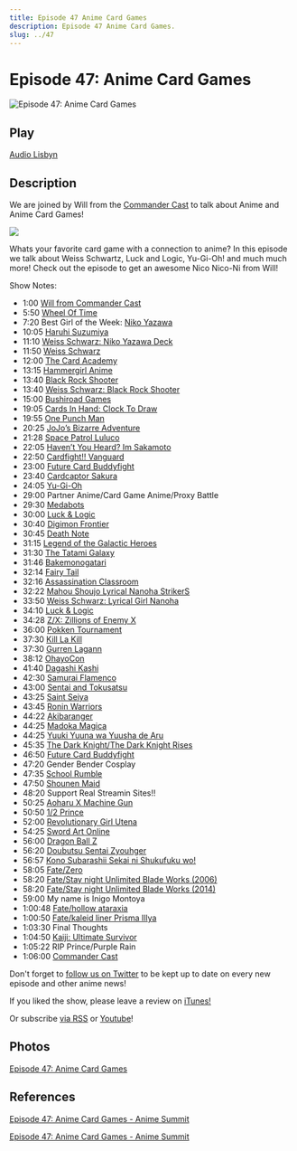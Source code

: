 ```yaml
---
title: Episode 47 Anime Card Games
description: Episode 47 Anime Card Games.
slug: ../47
---
```


# Episode 47: Anime Card Games

![Episode 47: Anime Card Games](https://i.imgur.com/XvDK4Ag.png)

## Play

[Audio Lisbyn](http://traffic.libsyn.com/ranime/final_47_mixdown.mp3)

## Description

We are joined by Will from the [Commander Cast](http://commandercast.com) to talk about Anime and Anime Card Games!

[![](https://i.imgur.com/EPnQc1R.png)](http://traffic.libsyn.com/ranime/final_47_mixdown.mp3)

Whats your favorite card game with a connection to anime? In this episode we talk about Weiss Schwartz, Luck and Logic, Yu-Gi-Oh! and much much more! Check out the episode to get an awesome Nico Nico-Ni from Will!

Show Notes:

*   1:00 [Will from Commander Cast](http://http//www.commandercast.com/ "http://http://www.commandercast.com/")
*   5:50 [Wheel Of Time](https://en.wikipedia.org/wiki/The_Wheel_of_Time "https://en.wikipedia.org/wiki/The_Wheel_of_Time")
*   7:20 Best Girl of the Week: [Niko Yazawa](http://myanimelist.net/character/46163/Niko_Yazawa "http://myanimelist.net/character/46163/Niko_Yazawa")
*   10:05 [Haruhi Suzumiya](http://myanimelist.net/anime/849/Suzumiya_Haruhi_no_Yuuutsu?q=haruh "http://myanimelist.net/anime/849/Suzumiya_Haruhi_no_Yuuutsu?q=haruh")
*   11:10 [Weiss Schwarz: Niko Yazawa Deck](http://www.heartofthecards.com/code/cardlist.html?card=WS_LL/W24-017 "http://www.heartofthecards.com/code/cardlist.html?card=WS_LL/W24-017")
*   11:50 [Weiss Schwarz](http://www.heartofthecards.com/ws/howtoplay.html "http://www.heartofthecards.com/ws/howtoplay.html")
*   12:00 [The Card Academy](http://www.thecardacademy.net "http://www.thecardacademy.net")
*   13:15 [Hammergirl Anime](http://www.hammergirlanime.com/ "http://www.hammergirlanime.com/")
*   13:40 [Black Rock Shooter](http://myanimelist.net/anime/11285/Black%E2%98%85Rock_Shooter_TV?q=Black%20Rock%20Shooter "http://myanimelist.net/anime/11285/Black%E2%98%85Rock_Shooter_TV?q=Black%20Rock%20Shooter")
*   13:40 [Weiss Schwarz: Black Rock Shooter](http://www.heartofthecards.com/code/cardlist.html?card=WS_BR/SE06-22 "http://www.heartofthecards.com/code/cardlist.html?card=WS_BR/SE06-22")
*   15:00 [Bushiroad Games](http://bushiroad.com/en/ "http://bushiroad.com/en/")
*   19:05 [Cards In Hand: Clock To Draw](https://www.youtube.com/playlist?list=PLFpago4NgA-x44lZN-qjRLmwZUs0p-mAN "https://www.youtube.com/playlist?list=PLFpago4NgA-x44lZN-qjRLmwZUs0p-mAN")
*   19:55 [One Punch Man](http://myanimelist.net/anime/30276/One_Punch_Man?q=one%20punch%20ma "http://myanimelist.net/anime/30276/One_Punch_Man?q=one%20punch%20ma")
*   20:25 [JoJo’s Bizarre Adventure](http://myanimelist.net/anime/14719/JoJo_no_Kimyou_na_Bouken_TV "http://myanimelist.net/anime/14719/JoJo_no_Kimyou_na_Bouken_TV")
*   21:28 [Space Patrol Luluco](http://myanimelist.net/anime/32681/Uchuu_Patrol_Luluco?q=lulu "http://myanimelist.net/anime/32681/Uchuu_Patrol_Luluco?q=lulu")
*   22:05 [Haven’t You Heard? Im Sakamoto](http://myanimelist.net/anime/32542/Sakamoto_desu_ga?q=havent%20yo "http://myanimelist.net/anime/32542/Sakamoto_desu_ga?q=havent%20yo")
*   22:50 [Cardfight!! Vanguard](http://myanimelist.net/anime/9539/Cardfight_Vanguard?q=cardf "http://myanimelist.net/anime/9539/Cardfight_Vanguard?q=cardf")
*   23:00 [Future Card Buddyfight](http://myanimelist.net/anime/19067/Future_Card_Buddyfight?q=buddyf "http://myanimelist.net/anime/19067/Future_Card_Buddyfight?q=buddyf")
*   23:40 [Cardcaptor Sakura](http://myanimelist.net/anime/232/Cardcaptor_Sakura?q=card "http://myanimelist.net/anime/232/Cardcaptor_Sakura?q=card")
*   24:05 [Yu-Gi-Oh](http://myanimelist.net/anime/481/Yu%E2%98%86Gi%E2%98%86Oh_Duel_Monsters?q=yugioh "http://myanimelist.net/anime/481/Yu%E2%98%86Gi%E2%98%86Oh_Duel_Monsters?q=yugioh")
*   29:00 Partner Anime/Card Game Anime/Proxy Battle 
*   29:30 [Medabots](http://myanimelist.net/anime/1138/Medarot?q=medabots "http://myanimelist.net/anime/1138/Medarot?q=medabots")
*   30:00 [Luck & Logic](http://myanimelist.net/anime/32083/Luck___Logic?q=luck%20and%20 "http://myanimelist.net/anime/32083/Luck___Logic?q=luck%20and%20")
*   30:40 [Digimon Frontier](http://myanimelist.net/anime/1132/Digimon_Frontier?q=digimon "http://myanimelist.net/anime/1132/Digimon_Frontier?q=digimon")
*   30:45 [Death Note](http://myanimelist.net/anime/1535/Death_Note?q=dea "http://myanimelist.net/anime/1535/Death_Note?q=dea")
*   31:15 [Legend of the Galactic Heroes](http://myanimelist.net/anime/820/Ginga_Eiyuu_Densetsu?q=Legend%20of%20the%20Galactic%20Heroes "http://myanimelist.net/anime/820/Ginga_Eiyuu_Densetsu?q=Legend%20of%20the%20Galactic%20Heroes")
*   31:30 [The Tatami Galaxy](http://myanimelist.net/anime/7785/Yojouhan_Shinwa_Taikei?q=tatami%20gal "http://myanimelist.net/anime/7785/Yojouhan_Shinwa_Taikei?q=tatami%20gal")
*   31:46 [Bakemonogatari](http://myanimelist.net/anime/5081/Bakemonogatari?q=bakemonogata "http://myanimelist.net/anime/5081/Bakemonogatari?q=bakemonogata")
*   32:14 [Fairy Tail](http://myanimelist.net/anime/6702/Fairy_Tail?q=fairy%20tail "http://myanimelist.net/anime/6702/Fairy_Tail?q=fairy%20tail")
*   32:16 [Assassination Classroom](http://myanimelist.net/anime/24833/Ansatsu_Kyoushitsu_TV?q=Assasination%20Classro "http://myanimelist.net/anime/24833/Ansatsu_Kyoushitsu_TV?q=Assasination%20Classro")
*   32:22 [Mahou Shoujo Lyrical Nanoha StrikerS](http://myanimelist.net/anime/1915/Mahou_Shoujo_Lyrical_Nanoha_StrikerS?q=Nanoha "http://myanimelist.net/anime/1915/Mahou_Shoujo_Lyrical_Nanoha_StrikerS?q=Nanoha")
*   33:50 [Weiss Schwarz: Lyrical Girl Nanoha](http://www.heartofthecards.com/code/cardlist.html?card=WS_NA/W12-002 "http://www.heartofthecards.com/code/cardlist.html?card=WS_NA/W12-002")
*   34:10 [Luck & Logic](http://myanimelist.net/anime/32083/Luck___Logic?q=luck%20and%20 "http://myanimelist.net/anime/32083/Luck___Logic?q=luck%20and%20")
*   34:28 [Z/X: Zillions of Enemy X](http://myanimelist.net/anime/20533/Z_X__Ignition?q=zillions%20of%20ene "http://myanimelist.net/anime/20533/Z_X__Ignition?q=zillions%20of%20ene")
*   36:00 [Pokken Tournament](https://en.wikipedia.org/wiki/Pokk%C3%A9n_Tournament "https://en.wikipedia.org/wiki/Pokk%C3%A9n_Tournament")
*   37:30 [Kill La Kill](http://myanimelist.net/anime/18679/Kill_la_Kill?q=kill%20la%20 "http://myanimelist.net/anime/18679/Kill_la_Kill?q=kill%20la%20")
*   37:30 [Gurren Lagann](http://myanimelist.net/anime/2001/Tengen_Toppa_Gurren_Lagann?q=gurren "http://myanimelist.net/anime/2001/Tengen_Toppa_Gurren_Lagann?q=gurren")
*   38:12 [OhayoCon](http://ohayocon.org/ "http://ohayocon.org/")
*   41:40 [Dagashi Kashi](http://myanimelist.net/anime/31636/Dagashi_Kashi?q=dagashi "http://myanimelist.net/anime/31636/Dagashi_Kashi?q=dagashi")
*   42:30 [Samurai Flamenco](http://myanimelist.net/anime/19365/Samurai_Flamenco?q=samurai%20fl "http://myanimelist.net/anime/19365/Samurai_Flamenco?q=samurai%20fl")
*   43:00 [Sentai and Tokusatsu](https://en.wikipedia.org/wiki/Super_Sentai "https://en.wikipedia.org/wiki/Super_Sentai")
*   43:25 [Saint Seiya](http://myanimelist.net/anime/1254/Saint_Seiya?q=saint%20seiya "http://myanimelist.net/anime/1254/Saint_Seiya?q=saint%20seiya")
*   43:45 [Ronin Warriors](http://myanimelist.net/anime/1264/Yoroiden_Samurai_Troopers?q=Ronin%20War "http://myanimelist.net/anime/1264/Yoroiden_Samurai_Troopers?q=Ronin%20War")
*   44:22 [Akibaranger](https://en.wikipedia.org/wiki/Unofficial_Sentai_Akibaranger "https://en.wikipedia.org/wiki/Unofficial_Sentai_Akibaranger")
*   44:25 [Madoka Magica](http://myanimelist.net/anime/9756/Mahou_Shoujo_Madoka%E2%98%85Magica?q=madoka%20ma "http://myanimelist.net/anime/9756/Mahou_Shoujo_Madoka%E2%98%85Magica?q=madoka%20ma")
*   44:25 [Yuuki Yuuna wa Yuusha de Aru](http://myanimelist.net/anime/25519/Yuuki_Yuuna_wa_Yuusha_de_Aru?q=yuki%20yuna "http://myanimelist.net/anime/25519/Yuuki_Yuuna_wa_Yuusha_de_Aru?q=yuki%20yuna")
*   45:35 [The Dark Knight/The Dark Knight Rises](https://en.wikipedia.org/wiki/The_Dark_Knight_(film) "https://en.wikipedia.org/wiki/The_Dark_Knight_(film)")
*   46:50 [Future Card Buddyfight](http://myanimelist.net/anime/19067/Future_Card_Buddyfight?q=buddyf "http://myanimelist.net/anime/19067/Future_Card_Buddyfight?q=buddyf")
*   47:20 Gender Bender Cosplay 
*   47:35 [School Rumble](http://myanimelist.net/anime/24/School_Rumble?q=school%20rumble "http://myanimelist.net/anime/24/School_Rumble?q=school%20rumble")
*   47:50 [Shounen Maid](http://myanimelist.net/anime/32175/Shounen_Maid?q=shounen%20maid "http://myanimelist.net/anime/32175/Shounen_Maid?q=shounen%20maid")
*   48:20 Support Real Streamin Sites!! 
*   50:25 [Aoharu X Machine Gun](http://myanimelist.net/manga/59961/Aoharu_x_Kikanjuu?q=oharu "http://myanimelist.net/manga/59961/Aoharu_x_Kikanjuu?q=oharu")
*   50:50 [1/2 Prince](http://myanimelist.net/manga/8456/%C2%BD_Prince?q=half%20prince "http://myanimelist.net/manga/8456/%C2%BD_Prince?q=half%20prince")
*   52:00 [Revolutionary Girl Utena](http://myanimelist.net/anime/440/Shoujo_Kakumei_Utena?q=revolutiona "http://myanimelist.net/anime/440/Shoujo_Kakumei_Utena?q=revolutiona")
*   54:25 [Sword Art Online](http://myanimelist.net/anime/11757/Sword_Art_Online?q=sword%20art%20online "http://myanimelist.net/anime/11757/Sword_Art_Online?q=sword%20art%20online")
*   56:00 [Dragon Ball Z](http://myanimelist.net/anime/813/Dragon_Ball_Z?q=dragon%20ball "http://myanimelist.net/anime/813/Dragon_Ball_Z?q=dragon%20ball")
*   56:20 [Doubutsu Sentai Zyouhger](http://powerrangers.wikia.com/wiki/Doubutsu_Sentai_Zyuohger#Zyuohgers "http://powerrangers.wikia.com/wiki/Doubutsu_Sentai_Zyuohger#Zyuohgers")
*   56:57 [Kono Subarashii Sekai ni Shukufuku wo!](http://myanimelist.net/anime/30831/Kono_Subarashii_Sekai_ni_Shukufuku_wo?q=kono%20sub "http://myanimelist.net/anime/30831/Kono_Subarashii_Sekai_ni_Shukufuku_wo?q=kono%20sub")
*   58:05 [Fate/Zero](http://myanimelist.net/anime/10087/Fate_Zero?q=fate "http://myanimelist.net/anime/10087/Fate_Zero?q=fate")
*   58:20 [Fate/Stay night Unlimited Blade Works (2006)](http://myanimelist.net/anime/356/Fate_stay_night?q=fate "http://myanimelist.net/anime/356/Fate_stay_night?q=fate")
*   58:20 [Fate/Stay night Unlimited Blade Works (2014)](http://myanimelist.net/anime/22297/Fate_stay_night__Unlimited_Blade_Works?q=fate "http://myanimelist.net/anime/22297/Fate_stay_night__Unlimited_Blade_Works?q=fate")
*   59:00 My name is Inigo Montoya 
*   1:00:48 [Fate/hollow ataraxia](https://en.wikipedia.org/wiki/Fate/hollow_ataraxia "https://en.wikipedia.org/wiki/Fate/hollow_ataraxia")
*   1:00:50 [Fate/kaleid liner Prisma Illya](http://myanimelist.net/anime/14829/Fate_kaleid_liner_Prisma%E2%98%86Illya?q=fate "http://myanimelist.net/anime/14829/Fate_kaleid_liner_Prisma%E2%98%86Illya?q=fate")
*   1:03:30 Final Thoughts 
*   1:04:50 [Kaiji: Ultimate Survivor](http://myanimelist.net/anime/3002/Gyakkyou_Burai_Kaiji__Ultimate_Survivor?q=kaiji "http://myanimelist.net/anime/3002/Gyakkyou_Burai_Kaiji__Ultimate_Survivor?q=kaiji")
*   1:05:22 RIP Prince/Purple Rain 
*   1:06:00 [Commander Cast](http://http//www.commandercast.com/ "http://http://www.commandercast.com/")

Don't forget to [follow us on Twitter](https://twitter.animesummit.net/) to be kept up to date on every new episode and other anime news!

If you liked the show, please leave a review on [iTunes!](http://itunes.animesummit.net/)

Or subscribe [via RSS](http://ranime.libsyn.com/rss) or [Youtube](http://yt.animesummit.net/)!

## Photos

[Episode 47: Anime Card Games](https://i.imgur.com/XvDK4Ag.png)

## References

[Episode 47: Anime Card Games - Anime Summit](https://web.archive.org/web/20160522231059/http://animesummit.net/episode-47-anime-card-games)

[Episode 47: Anime Card Games - Anime Summit](http://animesummit.net/episode-47-anime-card-games)